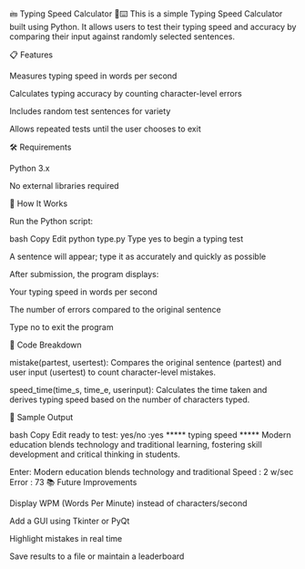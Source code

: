 🖮 Typing Speed Calculator 🧠⌨️
This is a simple Typing Speed Calculator built using Python. It allows users to test their typing speed and accuracy by comparing their input against randomly selected sentences.

📋 Features

Measures typing speed in words per second

Calculates typing accuracy by counting character-level errors

Includes random test sentences for variety

Allows repeated tests until the user chooses to exit

🛠️ Requirements

Python 3.x

No external libraries required

🧪 How It Works

Run the Python script:

bash
Copy
Edit
python type.py
Type yes to begin a typing test

A sentence will appear; type it as accurately and quickly as possible

After submission, the program displays:

Your typing speed in words per second

The number of errors compared to the original sentence

Type no to exit the program

🧩 Code Breakdown

mistake(partest, usertest):
Compares the original sentence (partest) and user input (usertest) to count character-level mistakes.

speed_time(time_s, time_e, userinput):
Calculates the time taken and derives typing speed based on the number of characters typed.

🚀 Sample Output

bash
Copy
Edit
ready to test: yes/no :yes
***** typing speed *****
Modern education blends technology and traditional learning, fostering skill development and critical thinking in students.

Enter: Modern education blends technology and traditional
Speed : 2 w/sec
Error : 73
📚 Future Improvements

Display WPM (Words Per Minute) instead of characters/second

Add a GUI using Tkinter or PyQt

Highlight mistakes in real time

Save results to a file or maintain a leaderboard
